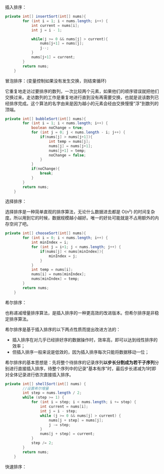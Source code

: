 插入排序：

```java
private int[] insertSort(int[] nums){
        for (int i = 1; i < nums.length; i++) {
            int current = nums[i];
            int j = i - 1;

            while(j >= 0 && nums[j] > current){
                nums[j+1] = nums[j];
                j--;
            }
            nums[j+1] = current;
        }
        return nums;
    }
```

冒泡排序：(变量控制如果没有发生交换，则结束循环)

它重复地走访过要排序的数列，一次比较两个元素，如果他们的顺序错误就把他们交换过来。走访数列的工作是重复地进行直到没有再需要交换，也就是说该数列已经排序完成。这个算法的名字由来是因为越小的元素会经由交换慢慢"浮"到数列的顶端。

```java
private int[] bubbleSort(int[] nums){
        for (int i = 1; i < nums.length; i++) {
            boolean noChange = true;
            for (int j = 0; j < nums.length - i; j++) {
                if(nums[j] > nums[j+1]){
                    int temp = nums[j];
                    nums[j] = nums[j+1];
                    nums[j+1] = temp;
                    noChange = false;
                }
            }
            if(noChange){
                break;
            }
        }
        return nums;
    }
```

选择排序：

选择排序是一种简单直观的排序算法，无论什么数据进去都是 O(n²) 的时间复杂度。所以用到它的时候，数据规模越小越好。唯一的好处可能就是不占用额外的内存空间了吧。

```java
private int[] chooseSort(int[] nums){
        for (int i = 0; i < nums.length; i++) {
            int minIndex = i;
            for (int j = i+1; j < nums.length; j++) {
                if(nums[j] < nums[minIndex]){
                    minIndex = j;
                }
            }
            int temp = nums[i];
            nums[i] = nums[minIndex];
            nums[minIndex] = temp;
        }
        return nums;
    }
```

希尔排序：

也称递减增量排序算法，是插入排序的一种更高效的改进版本。但希尔排序是非稳定排序算法。

希尔排序是基于插入排序的以下两点性质而提出改进方法的：

- 插入排序在对几乎已经排好序的数据操作时，效率高，即可以达到线性排序的效率；
- 但插入排序一般来说是低效的，因为插入排序每次只能将数据移动一位；

希尔排序的基本思想是：先将整个待排序的记录序列**以步长分割成为若干子序列**分别进行直接插入排序，待整个序列中的记录"基本有序"时，最后步长递减为1时即对全体记录进行依次直接插入排序。

```java
private int[] shellSort(int[] nums) {
        //设置希尔增量
        int step = nums.length / 2;
        while (step >= 1) {
            for (int i = step; i < nums.length; i += step) {
                int current = nums[i];
                int j = i - step;
                while (j >= 0 && nums[j] > current) {
                    nums[j + step] = nums[j];
                    j -= step;
                }
                nums[j + step] = current;
            }
            step /= 2;
        }
        return nums;
    }
```

快速排序：

